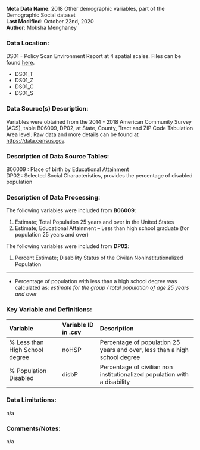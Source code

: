 **Meta Data Name**: 2018 Other demographic variables, part of the Demographic Social dataset  
**Last Modified**: October 22nd, 2020  
**Author**: Moksha Menghaney  

### Data Location: 
DS01 - Policy Scan Environment Report at 4 spatial scales. Files can be found [here](https://github.com/GeoDaCenter/opioid-policy-scan/tree/master/Policy_Scan/data_final).
* DS01_T  
* DS01_Z  
* DS01_C  
* DS01_S  

### Data Source(s) Description:  
Variables were obtained from the 2014 - 2018 American Community Survey (ACS), table B06009, DP02, at State, County, Tract and ZIP Code Tabulation Area level. Raw data and more details can be found at https://data.census.gov.

### Description of Data Source Tables:
B06009 : Place of birth by Educational Attainment <br>
DP02 : Selected Social Characteristics, provides the percentage of disabled population

### Description of Data Processing: 
The following variables were included from **B06009**:
  1. Estimate; Total Population 25 years and over in the United States
  2. Estimate; Educational Attainment  – Less than high school graduate (for population 25 years and over)
  
The following variables were included from **DP02**:
  1. Percent Estimate; Disability Status of the Civilan NonInstitutionalized Population

----------
* Percentage of population with less than a high school degree was calculated as: *estimate for the group / total population of age 25 years and over*

### Key Variable and Definitions:
| Variable | Variable ID in .csv | Description |
|:---------|:--------------------|:------------|
| % Less than High School degree  | noHSP | Percentage of population 25 years and over, less than a high school degree |
| % Population Disabled  | disbP | Percentage of civilian non institutionalized population with a disability |

### Data Limitations:
n/a

### Comments/Notes:
n/a
